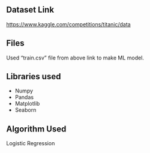 ## Dataset Link
https://www.kaggle.com/competitions/titanic/data 

## Files
Used “train.csv” file from above link to make ML model.

## Libraries used
- Numpy
- Pandas
- Matplotlib
- Seaborn

## Algorithm Used
Logistic Regression
